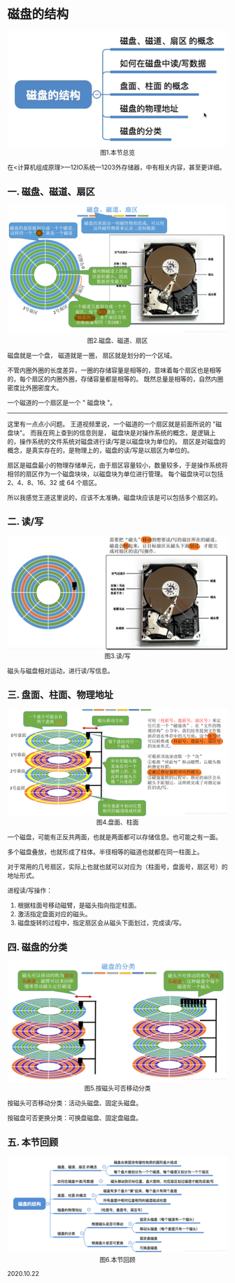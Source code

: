 # 磁盘的结构

<img src="操作系统901-1.png" alt="操作系统901-1" style="zoom:67%;" />

<center>图1.本节总览</center>

在<计算机组成原理>—12IO系统—1203外存储器，中有相关内容，甚至更详细。

## 一. 磁盘、磁道、扇区

<img src="操作系统901-2.png" alt="操作系统901-2" style="zoom:67%;" />

<center>图2.磁盘、磁道、扇区</center>

磁盘就是一个盘，
磁道就是一圈，
扇区就是划分的一个区域。

不管内圈外圈的长度差异，一圈的存储容量是相等的，意味着每个扇区也是相等的，每个扇区的内圈外圈，存储容量都是相等的。
既然总量是相等的，自然内圈密度比外圈密度大。

一个磁道的一个扇区是一个 " 磁盘块 "。

---

这里有一点点小问题。
王道视频里说，一个磁道的一个扇区就是前面所说的 "磁盘块"。
而我在网上查到的信息则是，
磁盘块是对操作系统的概念，是逻辑上的，操作系统的文件系统对磁盘进行读/写是以磁盘块为单位的。
扇区是对磁盘的概念，是真实存在的，是物理上的，磁盘的读/写是以扇区为单位的。

扇区是磁盘最小的物理存储单元，由于扇区容量较小，数量较多，于是操作系统将相邻的扇区作为一个磁盘块块，以磁盘块为单位进行管理。
每个磁盘块可以包括 2、4、8、16、32 或 64 个扇区。

所以我感觉王道这里说的，应该不太准确，磁盘块应该是可以包括多个扇区的。



## 二. 读/写

<img src="操作系统901-3.png" alt="操作系统901-3" style="zoom:67%;" />

<center>图3.读/写</center>

磁头与磁盘相对运动，进行读/写信息。

## 三. 盘面、柱面、物理地址

<img src="操作系统901-4.png" alt="操作系统901-4" style="zoom:67%;" />

<center>图4.盘面、柱面</center>

一个磁盘，可能有正反共两面，也就是两面都可以存储信息。也可能之有一面。

多个磁盘叠放，也就形成了柱体。半径相等的磁道也就都在同一柱面上。

对于常用的几号扇区，实际上也就也就可以对应为（柱面号，盘面号，扇区号）的地址形式。

进程读/写操作：

1. 根据柱面号移动磁臂，是磁头指向指定柱面。
2. 激活指定盘面对应的磁头。
3. 磁盘旋转的过程中，指定扇区会从磁头下面划过，完成读/写。

## 四. 磁盘的分类

<img src="操作系统901-5.png" alt="操作系统901-5" style="zoom:67%;" />

<center>图5.按磁头可否移动分类</center>

按磁头可否移动分类：活动头磁盘、固定头磁盘。

按磁盘可否更换分类：可换盘磁盘、固定盘磁盘。

## 五. 本节回顾

<img src="操作系统901-6.png" alt="操作系统901-6" style="zoom:67%;" />

<center>图6.本节回顾</center>

2020.10.22